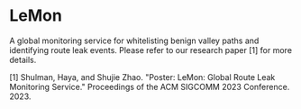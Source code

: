 # LeMon
A global monitoring service for whitelisting benign valley paths and identifying route leak events. Please refer to our research paper [1] for more details.

[1] Shulman, Haya, and Shujie Zhao. "Poster: LeMon: Global Route Leak Monitoring Service." Proceedings of the ACM SIGCOMM 2023 Conference. 2023.
